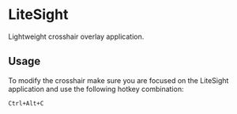 # LiteSight

Lightweight crosshair overlay application.

## Usage

To modify the crosshair make sure you are focused on the LiteSight application and use the following hotkey combination:

`Ctrl+Alt+C`

